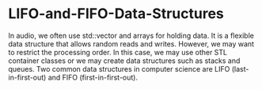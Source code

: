 # LIFO-and-FIFO-Data-Structures
In audio, we often use std::vector and arrays for holding data. It is a flexible data structure that allows random reads and writes. However, we may want to restrict the processing order. In this case, we may use other STL container classes or we may create data structures such as stacks and queues.  Two common data structures in computer science are LIFO (last-in-first-out) and FIFO (first-in-first-out).
